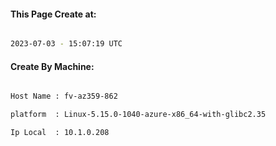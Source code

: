 
   
#### This Page Create at:

```bash

2023-07-03 - 15:07:19 UTC

```

#### Create By Machine:

```bash

Host Name : fv-az359-862

platform  : Linux-5.15.0-1040-azure-x86_64-with-glibc2.35

Ip Local  : 10.1.0.208

```

